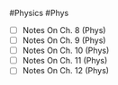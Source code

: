 #Physics #Phys 
- [ ] Notes On Ch. 8 (Phys)
- [ ] Notes On Ch. 9 (Phys)
- [ ] Notes On Ch. 10 (Phys)
- [ ] Notes On Ch. 11 (Phys)
- [ ] Notes On Ch. 12 (Phys)